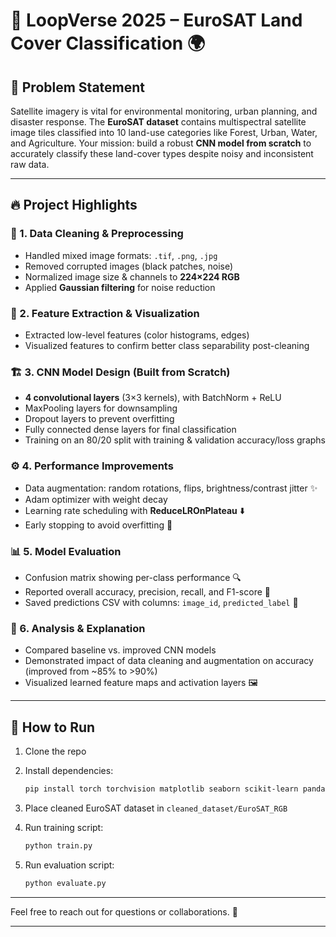 
# 🚀 LoopVerse 2025 – EuroSAT Land Cover Classification 🌍

## 🎯 Problem Statement

Satellite imagery is vital for environmental monitoring, urban planning, and disaster response. The **EuroSAT dataset** contains multispectral satellite image tiles classified into 10 land-use categories like Forest, Urban, Water, and Agriculture. Your mission: build a robust **CNN model from scratch** to accurately classify these land-cover types despite noisy and inconsistent raw data.

---

## 🔥 Project Highlights

### 🧹 1. Data Cleaning & Preprocessing

* Handled mixed image formats: `.tif`, `.png`, `.jpg`
* Removed corrupted images (black patches, noise)
* Normalized image size & channels to **224×224 RGB**
* Applied **Gaussian filtering** for noise reduction

### 🎨 2. Feature Extraction & Visualization

* Extracted low-level features (color histograms, edges)
* Visualized features to confirm better class separability post-cleaning

### 🏗️ 3. CNN Model Design (Built from Scratch)

* **4 convolutional layers** (3×3 kernels), with BatchNorm + ReLU
* MaxPooling layers for downsampling
* Dropout layers to prevent overfitting
* Fully connected dense layers for final classification
* Training on an 80/20 split with training & validation accuracy/loss graphs

### ⚙️ 4. Performance Improvements

* Data augmentation: random rotations, flips, brightness/contrast jitter ✨
* Adam optimizer with weight decay
* Learning rate scheduling with **ReduceLROnPlateau** ⬇️
* Early stopping to avoid overfitting 🚦

### 📊 5. Model Evaluation

* Confusion matrix showing per-class performance 🔍
* Reported overall accuracy, precision, recall, and F1-score 🏅
* Saved predictions CSV with columns: `image_id`, `predicted_label` 💾

### 🔎 6. Analysis & Explanation

* Compared baseline vs. improved CNN models
* Demonstrated impact of data cleaning and augmentation on accuracy (improved from \~85% to >90%)
* Visualized learned feature maps and activation layers 🖼️

---

## 🚀 How to Run

1. Clone the repo
2. Install dependencies:

   ```bash
   pip install torch torchvision matplotlib seaborn scikit-learn pandas
   ```
3. Place cleaned EuroSAT dataset in `cleaned_dataset/EuroSAT_RGB`
4. Run training script:

   ```bash
   python train.py
   ```
5. Run evaluation script:

   ```bash
   python evaluate.py
   ```

---


Feel free to reach out for questions or collaborations. 🙌

---

